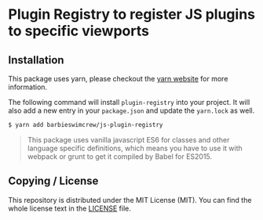 # Plugin Registry to register JS plugins to specific viewports

## Installation
This package uses yarn, please checkout the [yarn website](https://yarnpkg.com) for more information.

The following command will install `plugin-registry` into your project. It will also add a new entry in your `package.json` and update the `yarn.lock` as well.

```bash
$ yarn add barbieswimcrew/js-plugin-registry
```

> This package uses vanilla javascript ES6 for classes and other language specific definitions, which means you have to use it with webpack or grunt to get it compiled by Babel for ES2015.

## Copying / License
This repository is distributed under the MIT License (MIT). You can find the whole license text in the [LICENSE](LICENSE) file.
